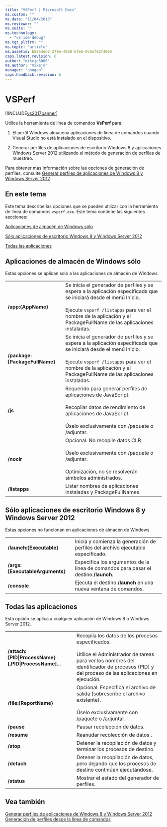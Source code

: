 ```yaml
---
title: "VSPerf | Microsoft Docs"
ms.custom: ""
ms.date: "11/04/2016"
ms.reviewer: ""
ms.suite: ""
ms.technology: 
  - "vs-ide-debug"
ms.tgt_pltfrm: ""
ms.topic: "article"
ms.assetid: b5854e62-279e-4850-bfeb-0c6ef82f4805
caps.latest.revision: 6
author: "mikejo5000"
ms.author: "mikejo"
manager: "ghogen"
caps.handback.revision: 6
---
```

# VSPerf
[!INCLUDE[vs2017banner](../code-quality/includes/vs2017banner.md)]

Utilice la herramienta de línea de comandos **VsPerf** para:  
  
1.  El perfil Windows almacena aplicaciones de línea de comandos cuando Visual Studio no está instalado en el dispositivo.  
  
2.  Generar perfiles de aplicaciones de escritorio Windows 8 y aplicaciones Windows Server 2012 utilizando el método de generación de perfiles de muestreo.  
  
 Para obtener más información sobre las opciones de generación de perfiles, consulte [Generar perfiles de aplicaciones de Windows 8 y Windows Server 2012](../profiling/performance-tools-on-windows-8-and-windows-server-2012-applications.md).  
  
##  <a name="BKMK_In_this_topic"></a> En este tema  
 Este tema describe las opciones que se pueden utilizar con la herramienta de línea de comandos `vsperf.exe`.  Este tema contiene las siguientes secciones:  
  
 [Aplicaciones de almacén de Windows sólo](#BKMK_windows_store_apps_only)  
  
 [Sólo aplicaciones de escritorio Windows 8 y Windows Server 2012](#BKMK_Windows_8_classic_applications_and_Windows_Server_2012_applications_only)  
  
 [Todas las aplicaciones](#BKMK_All_applications)  
  
##  <a name="BKMK_windows_store_apps_only"></a> Aplicaciones de almacén de Windows sólo  
 Estas opciones se aplican solo a las aplicaciones de almacén de Windows.  
  
|||  
|-|-|  
|**\/app:{AppName}**|Se inicia el generador de perfiles y se espera a la aplicación especificada que se iniciará desde el menú Inicio.<br /><br /> Ejecute `vsperf /listapps` para ver el nombre de la aplicación y el PackageFullName de las aplicaciones instaladas.|  
|**\/package:{PackageFullName}**|Se inicia el generador de perfiles y se espera a la aplicación especificada que se iniciará desde el menú Inicio.<br /><br /> Ejecute `vsperf /listapps` para ver el nombre de la aplicación y el PackageFullName de las aplicaciones instaladas.|  
|**\/js**|Requerido para generar perfiles de aplicaciones de JavaScript.<br /><br /> Recopilar datos de rendimiento de aplicaciones de JavaScript.<br /><br /> Úselo exclusivamente con \/paquete o \/adjuntar.|  
|**\/noclr**|Opcional.  No recopile datos CLR.<br /><br /> Úselo exclusivamente con \/paquete o \/adjuntar.<br /><br /> Optimización, no se resolverán símbolos administrados.|  
|**\/listapps**|Listar nombres de aplicaciones instaladas y PackageFullNames.|  
  
##  <a name="BKMK_Windows_8_classic_applications_and_Windows_Server_2012_applications_only"></a> Sólo aplicaciones de escritorio Windows 8 y Windows Server 2012  
 Estas opciones no funcionan en aplicaciones de almacén de Windows.  
  
|||  
|-|-|  
|**\/launch:{Executable}**|Inicia y comienza la generación de perfiles del archivo ejecutable especificado.|  
|**\/args:{ExecutableArguments}**|Especifica los argumentos de la línea de comandos para pasar el destino **\/launch**.|  
|**\/console**|Ejecuta el destino **\/launch** en una nueva ventana de comandos.|  
  
##  <a name="BKMK_All_applications"></a> Todas las aplicaciones  
 Esta opción se aplica a cualquier aplicación de Windows 8 o Windows Server 2012.  
  
|||  
|-|-|  
|**\/attach:{PID&#124;ProcessName}\[,PID&#124;ProcessName\]...**|Recopila los datos de los procesos especificados.<br /><br /> Utilice el Administrador de tareas para ver los nombres del identificador de procesos \(PID\) y del proceso de las aplicaciones en ejecución.|  
|**\/file:{ReportName}**|Opcional.  Especifica el archivo de salida \(sobrescribe el archivo existente\).<br /><br /> Úselo exclusivamente con \/paquete o \/adjuntar.|  
|**\/pause**|Pausar recolección de datos.|  
|**\/resume**|Reanudar recolección de datos .|  
|**\/stop**|Detener la recopilación de datos y terminar los procesos de destino.|  
|**\/detach**|Detener la recopilación de datos, pero dejando que los procesos de destino continúen ejecutándose.|  
|**\/status**|Mostrar el estado del generador de perfiles.|  
  
## Vea también  
 [Generar perfiles de aplicaciones de Windows 8 y Windows Server 2012](../profiling/performance-tools-on-windows-8-and-windows-server-2012-applications.md)   
 [Generación de perfiles desde la línea de comandos](../profiling/using-the-profiling-tools-from-the-command-line.md)